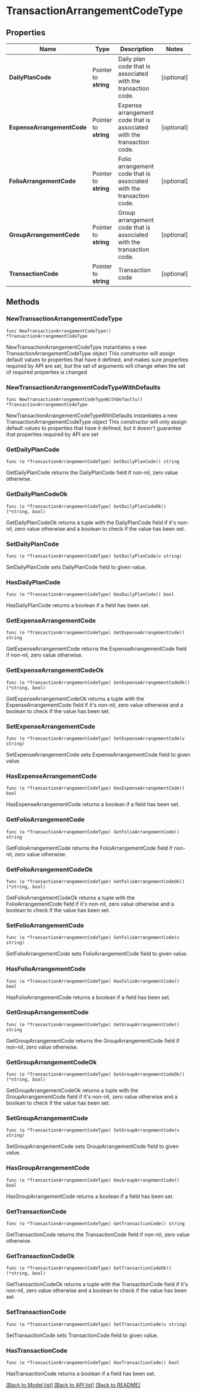 # TransactionArrangementCodeType

## Properties

Name | Type | Description | Notes
------------ | ------------- | ------------- | -------------
**DailyPlanCode** | Pointer to **string** | Daily plan code that is associated with the transaction code. | [optional] 
**ExpenseArrangementCode** | Pointer to **string** | Expense arrangement code that is associated with the transaction code. | [optional] 
**FolioArrangementCode** | Pointer to **string** | Folio arrangement code that is associated with the transaction code. | [optional] 
**GroupArrangementCode** | Pointer to **string** | Group arrangement code that is associated with the transaction code. | [optional] 
**TransactionCode** | Pointer to **string** | Transaction code | [optional] 

## Methods

### NewTransactionArrangementCodeType

`func NewTransactionArrangementCodeType() *TransactionArrangementCodeType`

NewTransactionArrangementCodeType instantiates a new TransactionArrangementCodeType object
This constructor will assign default values to properties that have it defined,
and makes sure properties required by API are set, but the set of arguments
will change when the set of required properties is changed

### NewTransactionArrangementCodeTypeWithDefaults

`func NewTransactionArrangementCodeTypeWithDefaults() *TransactionArrangementCodeType`

NewTransactionArrangementCodeTypeWithDefaults instantiates a new TransactionArrangementCodeType object
This constructor will only assign default values to properties that have it defined,
but it doesn't guarantee that properties required by API are set

### GetDailyPlanCode

`func (o *TransactionArrangementCodeType) GetDailyPlanCode() string`

GetDailyPlanCode returns the DailyPlanCode field if non-nil, zero value otherwise.

### GetDailyPlanCodeOk

`func (o *TransactionArrangementCodeType) GetDailyPlanCodeOk() (*string, bool)`

GetDailyPlanCodeOk returns a tuple with the DailyPlanCode field if it's non-nil, zero value otherwise
and a boolean to check if the value has been set.

### SetDailyPlanCode

`func (o *TransactionArrangementCodeType) SetDailyPlanCode(v string)`

SetDailyPlanCode sets DailyPlanCode field to given value.

### HasDailyPlanCode

`func (o *TransactionArrangementCodeType) HasDailyPlanCode() bool`

HasDailyPlanCode returns a boolean if a field has been set.

### GetExpenseArrangementCode

`func (o *TransactionArrangementCodeType) GetExpenseArrangementCode() string`

GetExpenseArrangementCode returns the ExpenseArrangementCode field if non-nil, zero value otherwise.

### GetExpenseArrangementCodeOk

`func (o *TransactionArrangementCodeType) GetExpenseArrangementCodeOk() (*string, bool)`

GetExpenseArrangementCodeOk returns a tuple with the ExpenseArrangementCode field if it's non-nil, zero value otherwise
and a boolean to check if the value has been set.

### SetExpenseArrangementCode

`func (o *TransactionArrangementCodeType) SetExpenseArrangementCode(v string)`

SetExpenseArrangementCode sets ExpenseArrangementCode field to given value.

### HasExpenseArrangementCode

`func (o *TransactionArrangementCodeType) HasExpenseArrangementCode() bool`

HasExpenseArrangementCode returns a boolean if a field has been set.

### GetFolioArrangementCode

`func (o *TransactionArrangementCodeType) GetFolioArrangementCode() string`

GetFolioArrangementCode returns the FolioArrangementCode field if non-nil, zero value otherwise.

### GetFolioArrangementCodeOk

`func (o *TransactionArrangementCodeType) GetFolioArrangementCodeOk() (*string, bool)`

GetFolioArrangementCodeOk returns a tuple with the FolioArrangementCode field if it's non-nil, zero value otherwise
and a boolean to check if the value has been set.

### SetFolioArrangementCode

`func (o *TransactionArrangementCodeType) SetFolioArrangementCode(v string)`

SetFolioArrangementCode sets FolioArrangementCode field to given value.

### HasFolioArrangementCode

`func (o *TransactionArrangementCodeType) HasFolioArrangementCode() bool`

HasFolioArrangementCode returns a boolean if a field has been set.

### GetGroupArrangementCode

`func (o *TransactionArrangementCodeType) GetGroupArrangementCode() string`

GetGroupArrangementCode returns the GroupArrangementCode field if non-nil, zero value otherwise.

### GetGroupArrangementCodeOk

`func (o *TransactionArrangementCodeType) GetGroupArrangementCodeOk() (*string, bool)`

GetGroupArrangementCodeOk returns a tuple with the GroupArrangementCode field if it's non-nil, zero value otherwise
and a boolean to check if the value has been set.

### SetGroupArrangementCode

`func (o *TransactionArrangementCodeType) SetGroupArrangementCode(v string)`

SetGroupArrangementCode sets GroupArrangementCode field to given value.

### HasGroupArrangementCode

`func (o *TransactionArrangementCodeType) HasGroupArrangementCode() bool`

HasGroupArrangementCode returns a boolean if a field has been set.

### GetTransactionCode

`func (o *TransactionArrangementCodeType) GetTransactionCode() string`

GetTransactionCode returns the TransactionCode field if non-nil, zero value otherwise.

### GetTransactionCodeOk

`func (o *TransactionArrangementCodeType) GetTransactionCodeOk() (*string, bool)`

GetTransactionCodeOk returns a tuple with the TransactionCode field if it's non-nil, zero value otherwise
and a boolean to check if the value has been set.

### SetTransactionCode

`func (o *TransactionArrangementCodeType) SetTransactionCode(v string)`

SetTransactionCode sets TransactionCode field to given value.

### HasTransactionCode

`func (o *TransactionArrangementCodeType) HasTransactionCode() bool`

HasTransactionCode returns a boolean if a field has been set.


[[Back to Model list]](../README.md#documentation-for-models) [[Back to API list]](../README.md#documentation-for-api-endpoints) [[Back to README]](../README.md)


